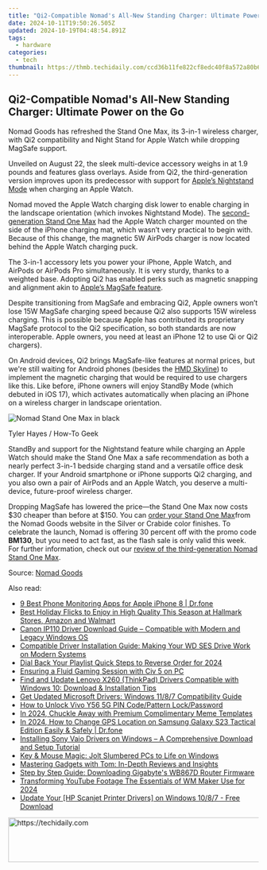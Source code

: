 ```yaml
---
title: "Qi2-Compatible Nomad's All-New Standing Charger: Ultimate Power on the Go"
date: 2024-10-11T19:50:26.505Z
updated: 2024-10-19T04:48:54.891Z
tags:
  - hardware
categories:
  - tech
thumbnail: https://thmb.techidaily.com/ccd36b11fe822cf8edc40f8a572a80b6d8bbf0e625e60ce40fafebff8828fa14.jpeg
---
```


## Qi2-Compatible Nomad's All-New Standing Charger: Ultimate Power on the Go

Nomad Goods has refreshed the Stand One Max, its 3-in-1 wireless charger, with Qi2 compatibility and Night Stand for Apple Watch while dropping MagSafe support.

 Unveiled on August 22, the sleek multi-device accessory weighs in at 1.9 pounds and features glass overlays. Aside from Qi2, the third-generation version improves upon its predecessor with support for [Apple’s Nightstand Mode](https://extra-lessons.techidaily.com/2024-approved-branding-beyond-words-eye-catching-podcast-graphics/) when charging an Apple Watch.

 Nomad moved the Apple Watch charging disk lower to enable charging in the landscape orientation (which invokes Nightstand Mode). The [second-generation Stand One Max](https://extra-guidance.techidaily.com/updated-professionals-choice-best-top-10-4k-monitors/) had the Apple Watch charger mounted on the side of the iPhone charging mat, which wasn’t very practical to begin with. Because of this change, the magnetic 5W AirPods charger is now located behind the Apple Watch charging puck.

 The 3-in-1 accessory lets you power your iPhone, Apple Watch, and AirPods or AirPods Pro simultaneously. It is very sturdy, thanks to a weighted base. Adopting Qi2 has enabled perks such as magnetic snapping and alignment akin to [Apple’s MagSafe feature](https://screen-mirror.techidaily.com/recommended-best-applications-for-mirroring-your-samsung-galaxy-a15-4g-screen-drfone-by-drfone-android/).

 Despite transitioning from MagSafe and embracing Qi2, Apple owners won’t lose 15W MagSafe charging speed because Qi2 also supports 15W wireless charging. This is possible because Apple has contributed its proprietary MagSafe protocol to the Qi2 specification, so both standards are now interoperable. Apple owners, you need at least an iPhone 12 to use Qi or Qi2 chargers).

 On Android devices, Qi2 brings MagSafe-like features at normal prices, but we're still waiting for Android phones (besides the [HMD Skyline](https://www.hmd.com/en%5Fus/hmd-skyline)) to implement the magnetic charging that would be required to use chargers like this. Like before, iPhone owners will enjoy StandBy Mode (which debuted in iOS 17), which activates automatically when placing an iPhone on a wireless charger in landscape orientation.

![Nomad Stand One Max in black](https://static1.howtogeekimages.com/wordpress/wp-content/uploads/wm/2024/08/nomad-stand-one-max-in-black.jpg) 

Tyler Hayes / How-To Geek

 StandBy and support for the Nightstand feature while charging an Apple Watch should make the Stand One Max a safe recommendation as both a nearly perfect 3-in-1 bedside charging stand and a versatile office desk charger. If your Android smartphone or iPhone supports Qi2 charging, and you also own a pair of AirPods and an Apple Watch, you deserve a multi-device, future-proof wireless charger.

 Dropping MagSafe has lowered the price—the Stand One Max now costs $30 cheaper than before at $150\. You can [order your Stand One Max](https://shop-links.co/link/?exclusive=1&publisher_slug=itechdaily19598&url=https%3A%2F%2Fwww.anrdoezrs.net%2Flinks%2F3607085%2Ftype%2Fdlg%2Fsid%2FUUhtgUeUpU2005095%2Fhttps%3A%2F%2Fnomadgoods.com%2Fproducts%2Fstand-one-max-carbide-3rd-gen)from the Nomad Goods website in the Silver or Crabide color finishes. To celebrate the launch, Nomad is offering 30 percent off with the promo code **BM130**, but you need to act fast, as the flash sale is only valid this week. For further information, check out our [review of the third-generation Nomad Stand One Max](https://extra-hints.techidaily.com/breaking-down-how-to-skip-edgenuity-videos-easily/).

 Source: [Nomad Goods](https://shop-links.co/link/?exclusive=1&publisher_slug=itechdaily19598&url=https%3A%2F%2Fwww.anrdoezrs.net%2Flinks%2F3607085%2Ftype%2Fdlg%2Fsid%2FUUhtgUeUpU2005095%2Fhttps%3A%2F%2Fnomadgoods.com%2Fproducts%2Fstand-one-max-carbide-3rd-gen)

<ins class="adsbygoogle"
     style="display:block"
     data-ad-format="autorelaxed"
     data-ad-client="ca-pub-7571918770474297"
     data-ad-slot="1223367746"></ins>

<ins class="adsbygoogle"
     style="display:block"
     data-ad-client="ca-pub-7571918770474297"
     data-ad-slot="8358498916"
     data-ad-format="auto"
     data-full-width-responsive="true"></ins>

<span class="atpl-alsoreadstyle">Also read:</span>
<div><ul>
<li><a href="https://ios-location-track.techidaily.com/9-best-phone-monitoring-apps-for-apple-iphone-8-drfone-by-drfone-virtual-ios/"><u>9 Best Phone Monitoring Apps for Apple iPhone 8 | Dr.fone</u></a></li>
<li><a href="https://tech-revival.techidaily.com/best-holiday-flicks-to-enjoy-in-high-quality-this-season-at-hallmark-stores-amazon-and-walmart/"><u>Best Holiday Flicks to Enjoy in High Quality This Season at Hallmark Stores, Amazon and Walmart</u></a></li>
<li><a href="https://hardware-help.techidaily.com/canon-ip110-driver-download-guide-compatible-with-modern-and-legacy-windows-os/"><u>Canon IP110 Driver Download Guide – Compatible with Modern and Legacy Windows OS</u></a></li>
<li><a href="https://hardware-help.techidaily.com/compatible-driver-installation-guide-making-your-wd-ses-drive-work-on-modern-systems/"><u>Compatible Driver Installation Guide: Making Your WD SES Drive Work on Modern Systems</u></a></li>
<li><a href="https://youtube-video-recordings.techidaily.com/dial-back-your-playlist-quick-steps-to-reverse-order-for-2024/"><u>Dial Back Your Playlist Quick Steps to Reverse Order for 2024</u></a></li>
<li><a href="https://network-issues.techidaily.com/ensuring-a-fluid-gaming-session-with-civ-5-on-pc/"><u>Ensuring a Fluid Gaming Session with Civ 5 on PC</u></a></li>
<li><a href="https://hardware-help.techidaily.com/find-and-update-lenovo-x260-thinkpad-drivers-compatible-with-windows-10-download-and-installation-tips/"><u>Find and Update Lenovo X260 (ThinkPad) Drivers Compatible with Windows 10: Download & Installation Tips</u></a></li>
<li><a href="https://hardware-help.techidaily.com/get-updated-microsoft-drivers-windows-1187-compatibility-guide/"><u>Get Updated Microsoft Drivers: Windows 11/8/7 Compatibility Guide</u></a></li>
<li><a href="https://android-unlock.techidaily.com/how-to-unlock-vivo-y56-5g-pin-codepattern-lockpassword-by-drfone-android/"><u>How to Unlock Vivo Y56 5G PIN Code/Pattern Lock/Password</u></a></li>
<li><a href="https://extra-hints.techidaily.com/in-2024-chuckle-away-with-premium-complimentary-meme-templates/"><u>In 2024, Chuckle Away with Premium Complimentary Meme Templates</u></a></li>
<li><a href="https://location-social.techidaily.com/in-2024-how-to-change-gps-location-on-samsung-galaxy-s23-tactical-edition-easily-and-safely-drfone-by-drfone-virtual-android/"><u>In 2024, How to Change GPS Location on Samsung Galaxy S23 Tactical Edition Easily & Safely | Dr.fone</u></a></li>
<li><a href="https://hardware-help.techidaily.com/installing-sony-vaio-drivers-on-windows-a-comprehensive-download-and-setup-tutorial/"><u>Installing Sony Vaio Drivers on Windows – A Comprehensive Download and Setup Tutorial</u></a></li>
<li><a href="https://win11-tips.techidaily.com/key-and-mouse-magic-jolt-slumbered-pcs-to-life-on-windows/"><u>Key & Mouse Magic: Jolt Slumbered PCs to Life on Windows</u></a></li>
<li><a href="https://hardware-help.techidaily.com/mastering-gadgets-with-tom-in-depth-reviews-and-insights/"><u>Mastering Gadgets with Tom: In-Depth Reviews and Insights</u></a></li>
<li><a href="https://hardware-help.techidaily.com/step-by-step-guide-downloading-gigabytes-wb867d-router-firmware/"><u>Step by Step Guide: Downloading Gigabyte's WB867D Router Firmware</u></a></li>
<li><a href="https://facebook-video-footage.techidaily.com/transforming-youtube-footage-the-essentials-of-wm-maker-use-for-2024/"><u>Transforming YouTube Footage The Essentials of WM Maker Use for 2024</u></a></li>
<li><a href="https://hardware-help.techidaily.com/1722976614762-update-your-hp-scanjet-printer-drivers-on-windows-1087-free-download/"><u>Update Your [HP Scanjet Printer Drivers] on Windows 10/8/7 - Free Download</u></a></li>
</ul></div>

<!-- affiliate ads begin -->
<a href="https://appsumo.8odi.net/c/5597632/2082526/7443" target="_top" id="2082526">
  <img src="//a.impactradius-go.com/display-ad/7443-2082526" border="0" alt="https://techidaily.com" width="728" height="90"/>
</a>
<img height="0" width="0" src="https://appsumo.8odi.net/i/5597632/2082526/7443" style="position:absolute;visibility:hidden;" border="0" />
<!-- affiliate ads end -->

